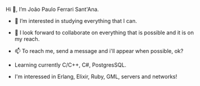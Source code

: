 Hi 👋, I’m João Paulo Ferrari Sant'Ana.

- 👀 I’m interested in studying everything that I can.
- 💞️ I look forward to collaborate on everything that is possible and it is on my reach.
- 📫 To reach me, send a message and i'll appear when possible, ok?

- Learning currently C/C++, C#, PostgresSQL.
- I'm interessed in Erlang, Elixir, Ruby, GML, servers and networks!
